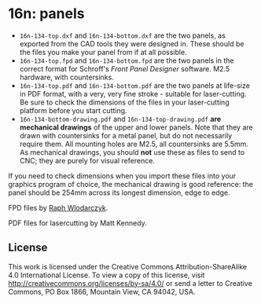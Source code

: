 # 16n: panels

- `16n-134-top.dxf` and `16n-134-bottom.dxf` are the two panels, as exported from the CAD tools they were designed in. These should be the files you make your panel from if at all possible.
- `16n-134-top.fpd` and `16n-134-bottom.fpd` are the two panels in the correct format for Schroff's _Front Panel Designer_ software. M2.5 hardware, with countersinks.
- `16n-134-top.pdf` and `16n-134-bottom.pdf` are the two panels at life-size in PDF format, with a very, very fine stroke - suitable for laser-cutting. Be sure to check the dimensions of the files in your laser-cutting platform before you start cutting.
- `16n-134-bottom-drawing.pdf` and `16n-134-top-drawing.pdf` **are mechanical drawings** of the upper and lower panels. Note that they are drawn with countersinks for a metal panel, but do not necessarily require them. All mounting holes are M2.5, all countersinks are 5.5mm. As mechanical drawings, you should **not** use these as files to send to CNC; they are purely for visual reference.

If you need to check dimensions when you import these files into your graphics program of choice, the mechanical drawing is good reference: the panel should be 254mm across its longest dimension, edge to edge.

FPD files by [Raph Wlodarczyk](https://github.com/altitude909).

PDF files for lasercutting by Matt Kennedy.

## License

This work is licensed under the Creative Commons Attribution-ShareAlike 4.0 International License. To view a copy of this license, visit http://creativecommons.org/licenses/by-sa/4.0/ or send a letter to Creative Commons, PO Box 1866, Mountain View, CA 94042, USA.
